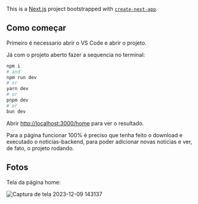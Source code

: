 This is a [Next.js](https://nextjs.org/) project bootstrapped with [`create-next-app`](https://github.com/vercel/next.js/tree/canary/packages/create-next-app).

## Como começar

Primeiro é necessario abrir o VS Code e abrir o projeto.

Já com o projeto aberto fazer a sequencia no terminal:

```bash
npm i
# and
npm run dev
# or
yarn dev
# or
pnpm dev
# or
bun dev
```

Abrir [http://localhost:3000/home](http://localhost:3000/home) para ver o resultado.

Para a página funcionar 100% é preciso que tenha feito o download e executado o noticias-backend, para poder adicionar novas noticias e ver, de fato, o projeto rodando. 

## Fotos

Tela da página home:

![Captura de tela 2023-12-09 143137](https://github.com/jpadedg/noticias-frontend/assets/57507707/a9423aca-395a-4c48-b897-0e7e6a8e81f8)
